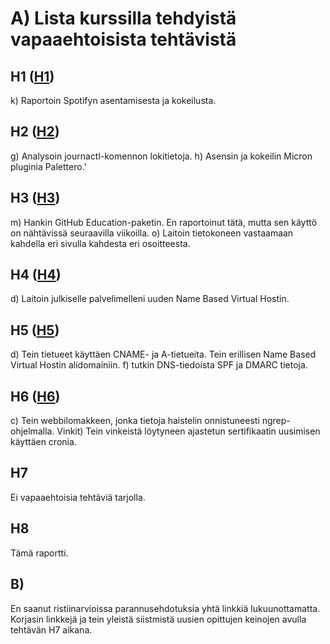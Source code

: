 # A)  Lista kurssilla tehdyistä vapaaehtoisista tehtävistä

## H1 ([H1](https://github.com/zam-1/linux-course/blob/main/H1/h1-oma-linux.md))


k) Raportoin Spotifyn asentamisesta ja kokeilusta.

## H2 ([H2](https://github.com/zam-1/linux-course/blob/main/H2/h2-komentaja-pingviini.md))

g) Analysoin journactl-komennon lokitietoja.
h) Asensin ja kokeilin Micron pluginia Palettero.'

## H3 ([H3](https://github.com/zam-1/linux-course/blob/main/H3/h3-Hello-Web-Server.md))

m) Hankin GitHub Education-paketin. En raportoinut tätä, mutta sen käyttö on nähtävissä seuraavilla viikoilla.
o) Laitoin tietokoneen vastaamaan kahdella eri sivulla kahdesta eri osoitteesta.

## H4 ([H4](https://github.com/zam-1/linux-course/blob/main/H4/h4-Maailma-kuulee.md))

d) Laitoin julkiselle palvelimelleni uuden Name Based Virtual Hostin.

## H5 ([H5](https://github.com/zam-1/linux-course/blob/main/H5/h5-Nimekas.md))

d) Tein tietueet käyttäen CNAME- ja A-tietueita. Tein erillisen Name Based Virtual Hostin alidomainiin.
f) tutkin DNS-tiedoista SPF ja DMARC tietoja.

## H6 ([H6](https://github.com/zam-1/linux-course/blob/main/H6/h6-salataampa.md))

c) Tein webbilomakkeen, jonka tietoja haistelin onnistuneesti ngrep-ohjelmalla.
Vinkit) Tein vinkeistä löytyneen ajastetun sertifikaatin uusimisen käyttäen cronia.

## H7

Ei vapaaehtoisia tehtäviä tarjolla.

## H8

Tämä raportti.

## B)

En saanut ristiinarvioissa parannusehdotuksia yhtä linkkiä lukuunottamatta. Korjasin linkkejä ja tein yleistä siistmistä uusien opittujen keinojen avulla tehtävän H7 aikana.






